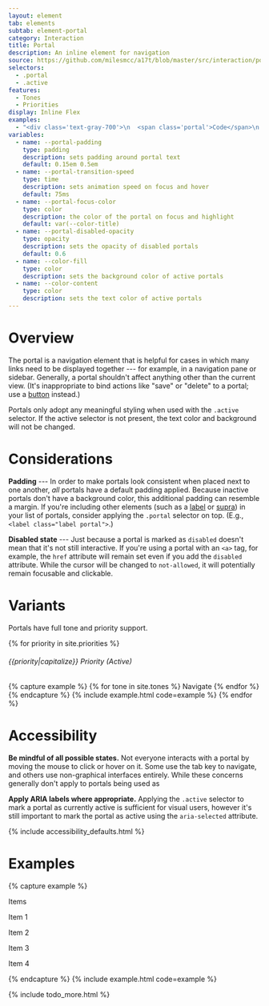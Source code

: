 ```yaml
---
layout: element
tab: elements
subtab: element-portal
category: Interaction
title: Portal
description: An inline element for navigation
source: https://github.com/milesmcc/a17t/blob/master/src/interaction/portal.css
selectors:
  - .portal
  - .active
features:
  - Tones
  - Priorities
display: Inline Flex
examples:
  - "<div class='text-gray-700'>\n  <span class='portal'>Code</span>\n  <span class='portal ~positive active' aria-selected='true'>Support</span>\n  <span class='portal'>Members</span>\n  <span class='portal' disabled>Disabled</span>\n</div>"
variables:
  - name: --portal-padding
    type: padding
    description: sets padding around portal text
    default: 0.15em 0.5em
  - name: --portal-transition-speed
    type: time
    description: sets animation speed on focus and hover
    default: 75ms
  - name: --portal-focus-color
    type: color
    description: the color of the portal on focus and highlight
    default: var(--color-title)
  - name: --portal-disabled-opacity
    type: opacity
    description: sets the opacity of disabled portals
    default: 0.6
  - name: --color-fill
    type: color
    description: sets the background color of active portals
  - name: --color-content
    type: color
    description: sets the text color of active portals
---
```


# Overview

The portal is a navigation element that is helpful for cases in which many links need to be displayed together --- for example, in a navigation pane or sidebar. Generally, a portal shouldn't affect anything other than the current view. (It's inappropriate to bind actions like "save" or "delete" to a portal; use a [button](/interaction/button) instead.)

Portals only adopt any meaningful styling when used with the `.active` selector. If the active selector is not present, the text color and background will not be changed.

# Considerations

**Padding** --- In order to make portals look consistent when placed next to one another, _all_ portals have a default padding applied. Because inactive portals don't have a background color, this additional padding can resemble a margin. If you're including other elements (such as a [label](/typography/label) or [supra](/typography/supra)) in your list of portals, consider applying the `.portal` selector on top. (E.g., `<label class="label portal">`.)

**Disabled state** --- Just because a portal is marked as `disabled` doesn't mean that it's not still interactive. If you're using a portal with an `<a>` tag, for example, the `href` attribute will remain set even if you add the `disabled` attribute. While the cursor will be changed to `not-allowed`, it will potentially remain focusable and clickable.

# Variants

Portals have full tone and priority support.

{% for priority in site.priorities %}
###### {{priority|capitalize}} Priority (Active)
{% capture example %}
{% for tone in site.tones %}
<span class="portal ~{{tone}} !{{priority}} active mr-2 mb-2">Navigate</span>
{% endfor %}
{% endcapture %}
{% include example.html code=example %}
{% endfor %}

# Accessibility

**Be mindful of all possible states.** Not everyone interacts with a portal by moving the mouse to click or hover on it. Some use the tab key to navigate, and others use non-graphical interfaces entirely. While these concerns generally don't apply to portals being used as <a>

**Apply ARIA labels where appropriate.** Applying the `.active` selector to mark a portal as currently active is sufficient for visual users, however it's still important to mark the portal as active using the `aria-selected` attribute.

{% include accessibility_defaults.html %}

# Examples

{% capture example %}
<p class="portal supra pointer-events-none">Items</p>
<p><span class="portal">Item 1</span></p>
<p><span class="portal ~info active">Item 2</span></p>
<p><span class="portal">Item 3</span></p>
<p><span class="portal">Item 4</span></p>
{% endcapture %}
{% include example.html code=example %}

{% include todo_more.html %}

